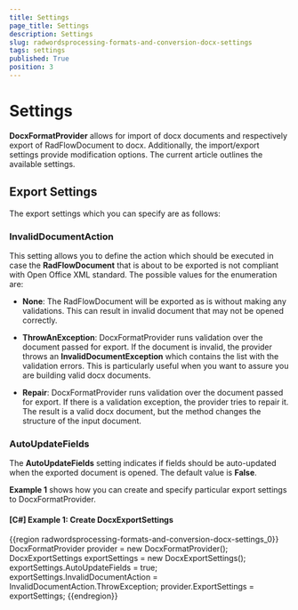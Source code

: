 ```yaml
---
title: Settings
page_title: Settings
description: Settings
slug: radwordsprocessing-formats-and-conversion-docx-settings
tags: settings
published: True
position: 3
---
```


# Settings



__DocxFormatProvider__ allows for import of docx documents and respectively export of RadFlowDocument to docx. Additionally, the import/export settings provide modification options. The current article outlines the available settings.
      

## Export Settings

The export settings which you can specify are as follows:

### InvalidDocumentAction

This setting allows you to define the action which should be executed in case the __RadFlowDocument__ that is about to be exported is not compliant with Open Office XML standard. The possible values for the enumeration are:
              

* __None__: The RadFlowDocument will be exported as is without making any validations. This can result in invalid document that may not be opened correctly.
                  

* __ThrowAnException__: DocxFormatProvider runs validation over the document passed for export. If the document is invalid, the provider throws an __InvalidDocumentException__ which contains the list with the validation errors. This is particularly useful when you want to assure you are building valid docx documents.
                  

* __Repair__: DocxFormatProvider runs validation over the document passed for export. If there is a validation exception, the provider tries to repair it. The result is a valid docx document, but the method changes the structure of the input document.
                  
### AutoUpdateFields

The __AutoUpdateFields__ setting indicates if fields should be auto-updated when the exported document is opened. The default value is __False__.
              

__Example 1__ shows how you can create and specify particular export settings to DocxFormatProvider.
        

#### __[C#] Example 1: Create DocxExportSettings__

{{region radwordsprocessing-formats-and-conversion-docx-settings_0}}
    DocxFormatProvider provider = new DocxFormatProvider();
    DocxExportSettings exportSettings = new DocxExportSettings();
    exportSettings.AutoUpdateFields = true;
    exportSettings.InvalidDocumentAction = InvalidDocumentAction.ThrowException;
    provider.ExportSettings = exportSettings;
{{endregion}}


